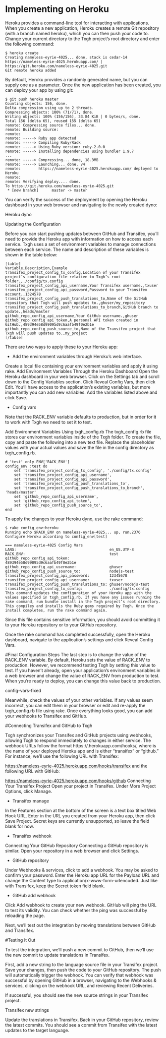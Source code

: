 Implementing on Heroku
======================

Heroku provides a command-line tool for interacting with applications. When you create a new application, Heroku creates a remote Git repository (with a branch named heroku), which you can then push your code to. Change your current directory to the Txgh project’s root directory and enter the following command:
```
$ heroku create
Creating nameless-eyrie-4025... done, stack is cedar-14
https://nameless-eyrie-4025.herokuapp.com/ | https://git.heroku.com/nameless-eyrie-4025.git
Git remote heroku added
```
By default, Heroku provides a randomly generated name, but you can supply one as a parameter. Once the new application has been created, you can deploy your app by using git:

```
$ git push heroku master
Counting objects: 156, done.
Delta compression using up to 2 threads.
Compressing objects: 100% (71/71), done.
Writing objects: 100% (156/156), 33.84 KiB | 0 bytes/s, done.
Total 156 (delta 65), reused 155 (delta 65)
remote: Compressing source files... done.
remote: Building source:
remote:
remote: -----> Ruby app detected
remote: -----> Compiling Ruby/Rack
remote: -----> Using Ruby version: ruby-2.0.0
remote: -----> Installing dependencies using bundler 1.9.7
...
remote: -----> Compressing... done, 18.3MB
remote: -----> Launching... done, v4
remote:        https://nameless-eyrie-4025.herokuapp.com/ deployed to Heroku
remote:
remote: Verifying deploy.... done.
To https://git.heroku.com/nameless-eyrie-4025.git
 * [new branch]      master -> master
```

You can verify the success of the deployment by opening the Heroku dashboard in your web browser and navigating to the newly created dyno:

Heroku dyno

Updating the Configuration

Before you can start pushing updates between GitHub and Transifex, you’ll need to provide the Heroku app with information on how to access each service. Txgh uses a set of environment variables to manage connections between each service. The name and description of these variables is shown in the table below:
```
[table]
Variable,Description,Example
transifex_project_config_tx_config,Location of your Transifex project’s configuration file relative to Txgh’s root folder.,./config/tx.config
transifex_project_config_api_username,Your Transifex username.,txuser
transifex_project_config_api_password,Password to your Transifex account.,1324578
transifex_project_config_push_translations_to,Name of the GitHub repository that Txgh will push updates to.,ghuser/my_repository
transifex_project_config_push_translations_to_branch,GitHub branch to update.,heads/master
github_repo_config_api_username,Your GitHub username.,ghuser
github_repo_config_api_token,A personal API token created in GitHub.,489394e58d99095d9c6aafb49f0e2b1e
github_repo_config_push_source_to,Name of the Transifex project that Txgh will push updates to.,my_project
[/table]
```
There are two ways to apply these to your Heroku app:

- Add the environment variables through Heroku’s web interface.

Create a local file containing your environment variables and apply it using rake.
Add Environment Variables Through the Heroku Dashboard
Open the Heroku dashboard in your web browser. Click on the Settings tab and scroll down to the Config Variables section. Click Reveal Config Vars, then click Edit. You’ll have access to the application’s existing variables, but more importantly you can add new variables. Add the variables listed above and click Save.

- Config vars

Note that the RACK_ENV variable defaults to production, but in order for it to work with Txgh we need to set it to test.

Add Environment Variables Using txgh_config.rb
The txgh_config.rb file stores our environment variables inside of the Txgh folder. To create the file, copy and paste the following into a new text file. Replace the placeholder values with your actual values and save the file in the config directory as txgh_config.rb.

```
# 'test' only ENV['RACK_ENV']
config_env :test do
    set 'transifex_project_config_tx_config', './config/tx.config'
    set 'transifex_project_config_api_username', 
    set 'transifex_project_config_api_password', 
    set 'transifex_project_config_push_translations_to', 
    set 'transifex_project_config_push_translations_to_branch', 'heads/master'
    set 'github_repo_config_api_username', 
    set 'github_repo_config_api_token', 
    set 'github_repo_config_push_source_to', 
end
```
To apply the changes to your Heroku dyno, use the rake command:

```
$ rake config_env:heroku
Running echo $RACK_ENV on nameless-eyrie-4025... up, run.2376
Configure Heroku according to config_env[test]

=== nameless-eyrie-4025 Config Vars
LANG:                                          en_US.UTF-8
RACK_ENV:                                      test
github_repo_config_api_token:                  489394e58d99095d9c6aafb49f0e2b1e
github_repo_config_api_username:               ghuser
github_repo_config_push_source_to:             nodejs-test
transifex_project_config_api_password:         12345678
transifex_project_config_api_username:         txuser
transifex_project_config_push_translations_to: ghuser/nodejs-test
transifex_project_config_tx_config:            ./config/tx.config
This command updates the configuration of your Heroku app with the values specified in txgh_config.rb. If you have any issues running the rake command, run bundle install in the Txgh project’s root directory. This compiles and installs the Ruby gems required by Txgh. Once the install completes, run the rake command again.
```

Since this file contains sensitive information, you should avoid committing it to your Heroku repository or to your GitHub repository.

Once the rake command has completed successfully, open the Heroku dashboard, navigate to the application’s settings and click Reveal Config Vars.

#Final Configuration Steps
The last step is to change the value of the RACK_ENV variable. By default, Heroku sets the value of RACK_ENV to production. However, we recommend testing Txgh by setting this value to test. If you haven’t already, open your application’s environment variables in a web browser and change the value of RACK_ENV from production to test. When you’re ready to deploy, you can change this value back to production.

config-vars-fixed

Meanwhile, check the values of your other variables. If any values seem incorrect, you can edit them in your browser or edit and re-apply the txgh_config.rb file using rake. Once everything looks good, you can add your webhooks to Transifex and GitHub.

#Connecting Transifex and GitHub to Txgh

Txgh synchronizes your Transifex and GitHub projects using webhooks, allowing Txgh to respond immediately to changes in either service. The webhook URLs follow the format https://.herokuapp.com/hooks/, where is the name of your deployed Heroku app and is either “transifex” or “github.” For instance, we’ll use the following URL with Transifex:

https://nameless-eyrie-4025.herokuapp.com/hooks/transifex
and the following URL with GitHub:

https://nameless-eyrie-4025.herokuapp.com/hooks/github
Connecting Your Transifex Project
Open your project in Transifex. Under More Project Options, click Manage.

- Transifex manage

In the Features section at the bottom of the screen is a text box titled Web Hook URL. Enter in the URL you created from your Heroku app, then click Save Project. Secret keys are currently unsupported, so leave the field blank for now.

- Transifex webhook

Connecting Your GitHub Repository
Connecting a GitHub repository is similar. Open your repository in a web browser and click Settings.

- GitHub repository

Under Webhooks & services, click to add a webhook. You may be asked to confirm your password. Enter the Heroku app URL for the Payload URL and change the Content type to application/x-www-form-urlencoded. Just like with Transifex, keep the Secret token field blank.

- GitHub add webhook

Click Add webhook to create your new webhook. GitHub will ping the URL to test its validity. You can check whether the ping was successful by reloading the page.

Next, we’ll test out the integration by moving translations between GitHub and Transifex.

#Testing It Out

To test the integration, we’ll push a new commit to GitHub, then we’ll use the new commit to update translations in Transifex.

First, add a new string to the language source file in your Transifex project. Save your changes, then push the code to your GitHub repository. The push will automatically trigger the webhook. You can verify that webhook was successful by opening GitHub in a browser, navigating to the Webhooks & services, clicking on the webhook URL, and reviewing Recent Deliveries.

If successful, you should see the new source strings in your Transifex project.

Transifex new strings

Update the translations in Transifex. Back in your GitHub repository, review the latest commits. You should see a commit from Transifex with the latest updates to the target language.